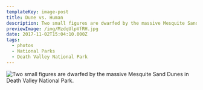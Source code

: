 ```yaml
---
templateKey: image-post
title: Dune vs. Human
description: Two small figures are dwarfed by the massive Mesquite Sand Dunes in Death Valley National Park.
previewImage: /img/MzdqUlpVfRH.jpg
date: 2017-11-02T15:04:10.000Z
tags:
  - photos
  - National Parks
  - Death Valley National Park
---
```

![Two small figures are dwarfed by the massive Mesquite Sand Dunes in Death Valley National Park.](/img/MzdqUlpVfRH.jpg)
